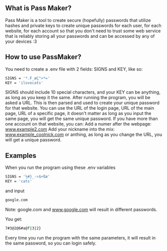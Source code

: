 ## What is Pass Maker?
Pass Maker is a tool to create secure (hopefully) passwords that utilize hashes and private keys to create unique passwords for each user, for each website, for each account so that you don't need to trust some web service that is reliably storing all your passwords and can be accessed by any of your devices :3
## How to use PassMaker?
You need to create a .env file with 2 fields: SIGNS and KEY, like so:
```bash
SIGNS = '*.F_æÇ">*='
KEY = 'ilovecats'
```
SIGNS should include 10 special characters, and your KEY can be anything, as long as you keep it the same.
After running the program, you will be asked a URL. This is then parsed and used to create your unique password for that website.
You can use the URL of the login page, URL of the main page, URL of a specific page, it doesn't matter as long as you input the same page, you will get the same unique password.
If you have more than one account on that website, you can:
Add a numer after the webpage: www.example2.com
Add your nickname into the mix: www.example_coolnick.com
or anthing, as long as you change the URL, you will get a unique password.
## Examples
When you run the program using these .env variables
```bash
SIGNS = '½#}_->$+ßæ'
KEY = 'cats'
```
and input 
```bash
google.com
```
Note: google.com and www.google.com will result in different passwords.

You get:
```bash
7#3@2@6#a@f|3|2}
```
Every time you run the program with the same parameters, it will result in the same password, so you can login safely.